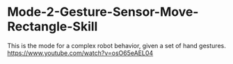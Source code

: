 # Mode-2-Gesture-Sensor-Move-Rectangle-Skill
This is the mode for a complex robot behavior, given a set of hand gestures. https://www.youtube.com/watch?v=osO65eAEL04
